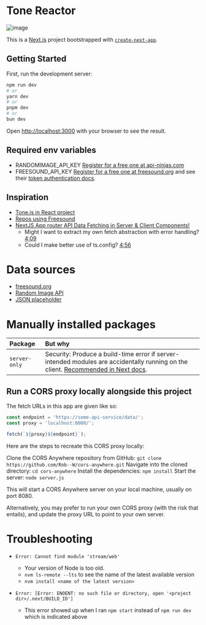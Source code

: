 # Tone Reactor

![image](https://github.com/evalarumbe/tone-reactor/assets/19648700/de5b3c2a-108e-4f2f-b4d7-6f9b292c8d75)


This is a [Next.js](https://nextjs.org/) project bootstrapped with [`create-next-app`](https://github.com/vercel/next.js/tree/canary/packages/create-next-app).

## Getting Started

First, run the development server:

```bash
npm run dev
# or
yarn dev
# or
pnpm dev
# or
bun dev
```

Open [http://localhost:3000](http://localhost:3000) with your browser to see the result.

## Required env variables

- RANDOMIMAGE_API_KEY [Register for a free one at api-ninjas.com](https://api-ninjas.com/register)
- FREESOUND_API_KEY [Register for a free one at freesound.org](https://freesound.org/apiv2/apply) and see their [token authentication docs](https://freesound.org/docs/api/authentication.html#token-authentication).

## Inspiration

- [Tone.js in React project](https://github.com/Jupaolivera/BasicSynth/blob/master/src/App.js)
- [Repos using Freesound](https://github.com/search?q=freesound.org&type=repositories)
- [NextJS App router API Data Fetching in Server & Client Components!](https://www.youtube.com/watch?v=b9IWYqhbHzg&ab_channel=Weibenfalk)
  - Might I want to extract my own fetch abstraction with error handling? [4:09](https://youtu.be/b9IWYqhbHzg?si=eLVSMW-YdjWbVTNU&t=249)
  - Could I make better use of ts.config? [4:56](https://youtu.be/b9IWYqhbHzg?si=1FWM9O3hOYnUMDJa&t=296)

# Data sources

- [freesound.org](https://freesound.org/docs/api/)
- [Random Image API](https://api-ninjas.com/api/randomimage)
- [JSON placeholder](https://jsonplaceholder.typicode.com/)

# Manually installed packages

| Package                   | But why |
| :------------------------ | :------ |
| `server-only `            | Security: Produce a build-time error if server-intended modules are accidentally running on the client. [Recommended in Next docs](https://nextjs.org/docs/app/building-your-application/rendering/composition-patterns#keeping-server-only-code-out-of-the-client-environment). |

## Run a CORS proxy locally alongside this project

The fetch URLs in this app are given like so:

```js
const endpoint = 'https://some-api-service/data/';
const proxy = 'localhost:8080/';

fetch(`${proxy}${endpoint}`);
```

Here are the steps to recreate this CORS proxy locally:

Clone the CORS Anywhere repository from GitHub: `git clone https://github.com/Rob--W/cors-anywhere.git`
Navigate into the cloned directory: `cd cors-anywhere`
Install the dependencies: `npm install`
Start the server: `node server.js`

This will start a CORS Anywhere server on your local machine, usually on port 8080.

Alternatively, you may prefer to run your own CORS proxy (with the risk that entails), and update the proxy URL to point to your own server.

# Troubleshooting

- `Error: Cannot find module 'stream/web'`
  - Your version of Node is too old.
  - `nvm ls-remote --lts` to see the name of the latest available version
  - `nvm install <name of the latest version>`

- `Error: [Error: ENOENT: no such file or directory, open '<project dir>/.next/BUILD_ID']`
  - This error showed up when I ran `npm start` instead of `npm run dev` which is indicated above
